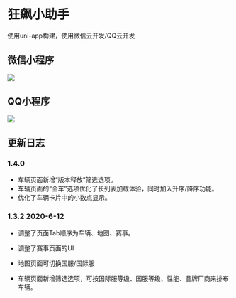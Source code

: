 # 狂飙小助手

使用uni-app构建，使用微信云开发/QQ云开发

## 微信小程序

![](https://cdn.jsdelivr.net/gh/WalterBrightHub/image-hosting/20200612165059.jpg)
## QQ小程序

![](https://cdn.jsdelivr.net/gh/WalterBrightHub/image-hosting/20200612171026.png)

## 更新日志

### 1.4.0 

+ 车辆页面新增“版本释放”筛选选项。
+ 车辆页面的“全车”选项优化了长列表加载体验，同时加入升序/降序功能。
+ 优化了车辆卡片中的小数点显示。

### 1.3.2 2020-6-12

+ 调整了页面Tab顺序为车辆、地图、赛事。

+ 调整了赛事页面的UI

+ 地图页面可切换国服/国际服

+ 车辆页面新增筛选选项，可按国际服等级、国服等级、性能、品牌厂商来排布车辆。